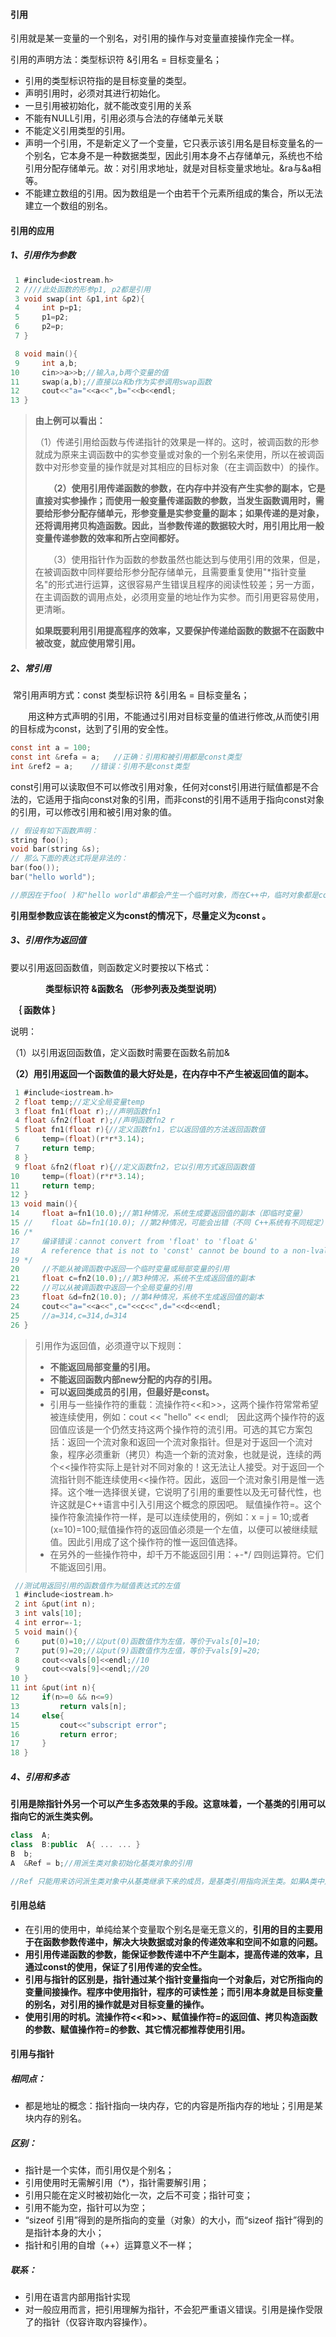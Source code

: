 #### 引用

引用就是某一变量的一个别名，对引用的操作与对变量直接操作完全一样。

引用的声明方法：类型标识符 &引用名 = 目标变量名；

* 引用的类型标识符指的是目标变量的类型。
* 声明引用时，必须对其进行初始化。
* 一旦引用被初始化，就不能改变引用的关系
* 不能有NULL引用，引用必须与合法的存储单元关联
* 不能定义引用类型的引用。
* 声明一个引用，不是新定义了一个变量，它只表示该引用名是目标变量名的一个别名，它本身不是一种数据类型，因此引用本身不占存储单元，系统也不给引用分配存储单元。故：对引用求地址，就是对目标变量求地址。&ra与&a相等。
* 不能建立数组的引用。因为数组是一个由若干个元素所组成的集合，所以无法建立一个数组的别名。



#### 引用的应用

##### 1、引用作为参数

```c
 1 #include<iostream.h>
 2 ////此处函数的形参p1, p2都是引用 
 3 void swap(int &p1,int &p2){
 4     int p=p1;
 5     p1=p2;
 6     p2=p;
 7 }

 8 void main(){
 9     int a,b;
10     cin>>a>>b;//输入a,b两个变量的值
11     swap(a,b);//直接以a和b作为实参调用swap函数
12     cout<<"a="<<a<<",b="<<b<<endl;
13 }
```

> **由上例可以看出：**
>
> （1）传递引用给函数与传递指针的效果是一样的。这时，被调函数的形参就成为原来主调函数中的实参变量或对象的一个别名来使用，所以在被调函数中对形参变量的操作就是对其相应的目标对象（在主调函数中）的操作。
>
> 　　**（2）使用引用传递函数的参数，在内存中并没有产生实参的副本，它是直接对实参操作；而使用一般变量传递函数的参数，当发生函数调用时，需要给形参分配存储单元，形参变量是实参变量的副本；如果传递的是对象，还将调用拷贝构造函数。因此，当参数传递的数据较大时，用引用比用一般变量传递参数的效率和所占空间都好。**
>
> 　　（3）使用指针作为函数的参数虽然也能达到与使用引用的效果，但是，在被调函数中同样要给形参分配存储单元，且需要重复使用"*指针变量名"的形式进行运算，这很容易产生错误且程序的阅读性较差；另一方面，在主调函数的调用点处，必须用变量的地址作为实参。而引用更容易使用，更清晰。
>
>  
>
> **如果既要利用引用提高程序的效率，又要保护传递给函数的数据不在函数中被改变，就应使用常引用。**



##### 2、常引用

​        常引用声明方式：const  类型标识符  &引用名 = 目标变量名；

　　用这种方式声明的引用，不能通过引用对目标变量的值进行修改,从而使引用的目标成为const，达到了引用的安全性。

```c
const int a = 100;
const int &refa = a;   //正确：引用和被引用都是const类型
int &ref2 = a;    //错误：引用不是const类型
```

const引用可以读取但不可以修改引用对象，任何对const引用进行赋值都是不合法的，它适用于指向const对象的引用，而非const的引用不适用于指向const对象的引用，可以修改引用和被引用对象的值。

```c
// 假设有如下函数声明：
string foo();
void bar(string &s);
// 那么下面的表达式将是非法的：
bar(foo());
bar("hello world");

//原因在于foo( )和"hello world"串都会产生一个临时对象，而在C++中，临时对象都是const类型的。因此上面的表达式就是试图将一个const类型的对象转换为非const类型，这是非法的。
```

**引用型参数应该在能被定义为const的情况下，尽量定义为const 。**



##### 3、引用作为返回值

要以引用返回函数值，则函数定义时要按以下格式：

　　　　**类型标识符  &函数名 （形参列表及类型说明）**

​               **｛  函数体  ｝**

说明：

（1）以引用返回函数值，定义函数时需要在函数名前加&

**（2）用引用返回一个函数值的最大好处是，在内存中不产生被返回值的副本。**

```c
 1 #include<iostream.h>
 2 float temp;//定义全局变量temp
 3 float fn1(float r);//声明函数fn1
 4 float &fn2(float r);//声明函数fn2 r
 5 float fn1(float r){//定义函数fn1，它以返回值的方法返回函数值
 6     temp=(float)(r*r*3.14);
 7     return temp;
 8 }
 9 float &fn2(float r){//定义函数fn2，它以引用方式返回函数值
10     temp=(float)(r*r*3.14);
11     return temp;
12 }
13 void main(){
14     float a=fn1(10.0);//第1种情况，系统生成要返回值的副本（即临时变量）
15 //    float &b=fn1(10.0); //第2种情况，可能会出错（不同 C++系统有不同规定）
16 /* 
17     编译错误：cannot convert from 'float' to 'float &'
18     A reference that is not to 'const' cannot be bound to a non-lvalue
19 */
20     //不能从被调函数中返回一个临时变量或局部变量的引用
21     float c=fn2(10.0);//第3种情况，系统不生成返回值的副本
22     //可以从被调函数中返回一个全局变量的引用
23     float &d=fn2(10.0); //第4种情况，系统不生成返回值的副本
24     cout<<"a="<<a<<",c="<<c<<",d="<<d<<endl;
25     //a=314,c=314,d=314
26 }
```

> 引用作为返回值，必须遵守以下规则：
>
> * **不能返回局部变量的引用。**
> * **不能返回函数内部new分配的内存的引用。**
> * **可以返回类成员的引用，但最好是const。**
> * 引用与一些操作符的重载：流操作符<<和>>，这两个操作符常常希望被连续使用，例如：cout << \"hello\" << endl;　因此这两个操作符的返回值应该是一个仍然支持这两个操作符的流引用。可选的其它方案包括：返回一个流对象和返回一个流对象指针。但是对于返回一个流对象，程序必须重新（拷贝）构造一个新的流对象，也就是说，连续的两个<<操作符实际上是针对不同对象的！这无法让人接受。对于返回一个流指针则不能连续使用<<操作符。因此，返回一个流对象引用是惟一选择。这个唯一选择很关键，它说明了引用的重要性以及无可替代性，也许这就是C++语言中引入引用这个概念的原因吧。 赋值操作符=。这个操作符象流操作符一样，是可以连续使用的，例如：x = j = 10;或者(x=10)=100;赋值操作符的返回值必须是一个左值，以便可以被继续赋值。因此引用成了这个操作符的惟一返回值选择。
> * 在另外的一些操作符中，却千万不能返回引用：+-*/ 四则运算符。它们不能返回引用。

```c
 //测试用返回引用的函数值作为赋值表达式的左值
 1 #include<iostream.h>
 2 int &put(int n);
 3 int vals[10];
 4 int error=-1;
 5 void main(){
 6     put(0)=10;//以put(0)函数值作为左值，等价于vals[0]=10;
 7     put(9)=20;//以put(9)函数值作为左值，等价于vals[9]=20; 
 8     cout<<vals[0]<<endl;//10
 9     cout<<vals[9]<<endl;//20
10 }
11 int &put(int n){
12     if(n>=0 && n<=9)
13         return vals[n];
14     else{
15         cout<<"subscript error";
16         return error;
17     }
18 }
```



##### 4、引用和多态

**引用是除指针外另一个可以产生多态效果的手段。这意味着，一个基类的引用可以指向它的派生类实例。**

```c++
class  A;
class  B:public  A{ ... ... }
B  b;
A  &Ref = b;//用派生类对象初始化基类对象的引用

//Ref 只能用来访问派生类对象中从基类继承下来的成员，是基类引用指向派生类。如果A类中定义有虚函数，并且在B类中重写了这个虚函数，就可以通过Ref产生多态效果。
```



#### 引用总结

* 在引用的使用中，单纯给某个变量取个别名是毫无意义的，**引用的目的主要用于在函数参数传递中，解决大块数据或对象的传递效率和空间不如意的问题。**
* **用引用传递函数的参数，能保证参数传递中不产生副本，提高传递的效率，且通过const的使用，保证了引用传递的安全性。**
* **引用与指针的区别是，指针通过某个指针变量指向一个对象后，对它所指向的变量间接操作。程序中使用指针，程序的可读性差；而引用本身就是目标变量的别名，对引用的操作就是对目标变量的操作。**
* **使用引用的时机。流操作符<<和>>、赋值操作符=的返回值、拷贝构造函数的参数、赋值操作符=的参数、其它情况都推荐使用引用。**



#### 引用与指针

##### 相同点：

* 都是地址的概念：指针指向一块内存，它的内容是所指内存的地址；引用是某块内存的别名。



##### 区别：

* 指针是一个实体，而引用仅是个别名；
* 引用使用时无需解引用（*），指针需要解引用；
* 引用只能在定义时被初始化一次，之后不可变；指针可变；
* 引用不能为空，指针可以为空；
* “sizeof 引用”得到的是所指向的变量（对象）的大小，而“sizeof 指针”得到的是指针本身的大小；
* 指针和引用的自增（++）运算意义不一样；



##### 联系：

* 引用在语言内部用指针实现
* 对一般应用而言，把引用理解为指针，不会犯严重语义错误。引用是操作受限了的指针（仅容许取内容操作）。

